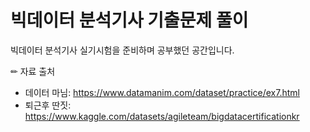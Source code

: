 # 빅데이터 분석기사 기출문제 풀이
빅데이터 분석기사 실기시험을 준비하며 공부했던 공간입니다.

✏ 자료 출처
- 데이터 마님: https://www.datamanim.com/dataset/practice/ex7.html
- 퇴근후 딴짓: https://www.kaggle.com/datasets/agileteam/bigdatacertificationkr
